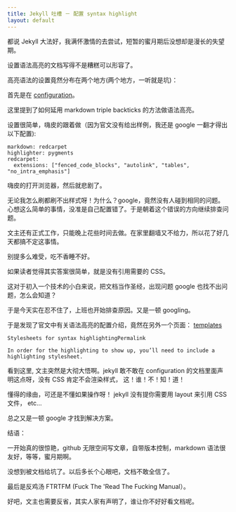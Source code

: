 ```yaml
---
title: Jekyll 吐槽 － 配置 syntax highlight  
layout: default
---
```


都说 Jekyll 大法好，我满怀激情的去尝试，短暂的蜜月期后没想却是漫长的失望期。

设置语法高亮的文档写得不是糟糕可以形容了。

高亮语法的设置竟然分布在两个地方(两个地方，一听就是坑)：

首先是在 [configuration](http://jekyllrb.com/docs/configuration/)。

这里提到了如何延用 markdown triple backticks 的方法做语法高亮。

设置很简单，嗨皮的跟着做（因为官文没有给出样例，我还是 google 一翻才得出以下配置):

```
markdown: redcarpet
highlighter: pygments
redcarpet:
  extensions: ["fenced_code_blocks", "autolink", "tables", "no_intra_emphasis"]
```

嗨皮的打开浏览器，然后就悲剧了。

无论我怎么刷都刷不出样式呀！为什么？google，竟然没有人碰到相同的问题。心想这么简单的事情，没准是自己配置错了。于是朝着这个错误的方向继续排查问题。

文主还有正式工作，只能晚上花些时间去做。在家里翻墙又不给力，所以花了好几天都搞不定这事情。

别提多么难受，吃不香睡不好。

如果读者觉得其实答案很简单，就是没有引用需要的 CSS。

这对于初入一个技术的小白来说，把文档当作圣经，出现问题 google 也找不出问题，怎么会知道？

于是今天实在忍不住了，上班也开始排查原因。又是一顿 googling。

于是发现了官文中有关语法高亮的配置介绍，竟然在另外一个页面：
[templates](http://jekyllrb.com/docs/templates/)

```
Stylesheets for syntax highlightingPermalink

In order for the highlighting to show up, you’ll need to include a highlighting stylesheet. 
```

看到这里, 文主突然是大彻大悟啊。jekyll 敢不敢在 configuration 的文档里面声明这点呀，没有 CSS 肯定不会渲染样式， 这！谁！不！知！道！

懂得的缘由，可还是不懂如果操作呀！ jekyll 没有提你需要用 layout 来引用 CSS 文件， etc...

总之又是一顿 google 才找到解决方案。

结语：

一开始真的很惊艳，github 无限空间写文章，自带版本控制，markdown 语法很友好，等等，蜜月期啊。

没想到被文档给坑了。以后多长个心眼吧，文档不敢全信了。

最后是反鸡汤 FTRTFM (Fuck The 'Read The Fucking Manual）。

好吧，文主也需要反省，其实人家有声明了，谁让你不好好看文档呢。


